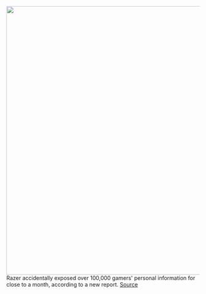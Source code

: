 <img src='https://cdn.vox-cdn.com/thumbor/Azvu0Dsa_I7mnc3XJb91bqTd_jM=/0x0:2040x1360/1200x800/filters:focal(857x517:1183x843)/cdn.vox-cdn.com/uploads/chorus_image/image/67403602/akrales_181030_3044_0044.0.jpg' width='700px' /><br/>
Razer accidentally exposed over 100,000 gamers' personal information for close to a month, according to a new report.
<a href='https://www.theverge.com/2020/9/14/21436160/razer-data-leak-elasticsearch-sever-misconfiguration'> Source <a/>